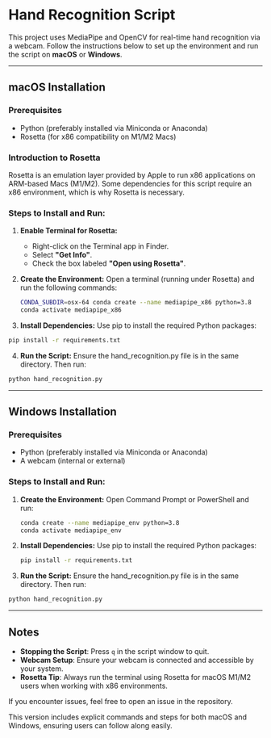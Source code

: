 # Hand Recognition Script

This project uses MediaPipe and OpenCV for real-time hand recognition via a webcam. Follow the instructions below to set up the environment and run the script on **macOS** or **Windows**.

---

## macOS Installation

### Prerequisites
- Python (preferably installed via Miniconda or Anaconda)
- Rosetta (for x86 compatibility on M1/M2 Macs)

### Introduction to Rosetta
Rosetta is an emulation layer provided by Apple to run x86 applications on ARM-based Macs (M1/M2). Some dependencies for this script require an x86 environment, which is why Rosetta is necessary.

### Steps to Install and Run:

1. **Enable Terminal for Rosetta:**
   - Right-click on the Terminal app in Finder.
   - Select **"Get Info"**.
   - Check the box labeled **"Open using Rosetta"**.

2. **Create the Environment:**
   Open a terminal (running under Rosetta) and run the following commands:

   ```bash
   CONDA_SUBDIR=osx-64 conda create --name mediapipe_x86 python=3.8
   conda activate mediapipe_x86 
   ```

3.	**Install Dependencies:**
   Use pip to install the required Python packages:
   ```bash
   pip install -r requirements.txt 
   ```
4.	**Run the Script:**
   Ensure the hand_recognition.py file is in the same directory. Then run:
   ```bash
   python hand_recognition.py
   ```

---

## Windows Installation

### Prerequisites
- Python (preferably installed via Miniconda or Anaconda)
- A webcam (internal or external)

### Steps to Install and Run:

1. **Create the Environment:**
   Open Command Prompt or PowerShell and run:
   ```bash
   conda create --name mediapipe_env python=3.8
   conda activate mediapipe_env
   ```

2. **Install Dependencies:**
   Use pip to install the required Python packages:
   ```bash
   pip install -r requirements.txt 
   ```
   
3.	**Run the Script:**
   Ensure the hand_recognition.py file is in the same directory. Then run:
   ```bash
   python hand_recognition.py
   ```
---

## Notes

- **Stopping the Script**: Press `q` in the script window to quit.
- **Webcam Setup**: Ensure your webcam is connected and accessible by your system.
- **Rosetta Tip**: Always run the terminal using Rosetta for macOS M1/M2 users when working with x86 environments.

If you encounter issues, feel free to open an issue in the repository.

This version includes explicit commands and steps for both macOS and Windows, ensuring users can follow along easily.
